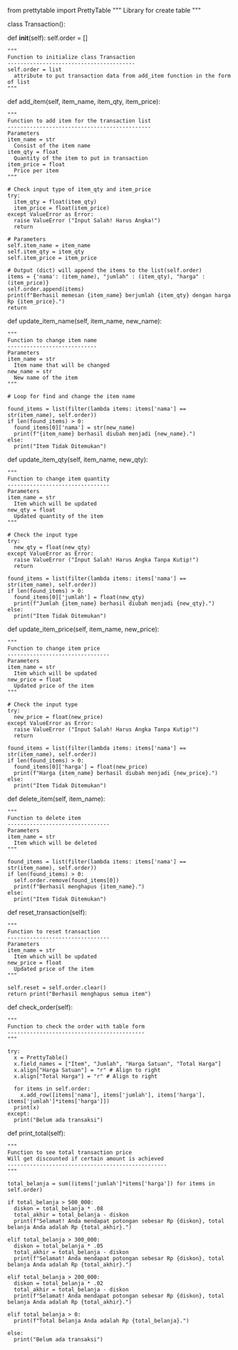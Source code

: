 from prettytable import PrettyTable
"""
Library for create table
"""

class Transaction():

  def __init__(self):
    self.order = []

    """
    Function to initialize class Transaction
    ----------------------------------------
    self.order = list 
      attribute to put transaction data from add_item function in the form of list
    """


  def add_item(self, item_name, item_qty, item_price):

    """
    Function to add item for the transaction list
    ---------------------------------------------
    Parameters
    item_name = str
      Consist of the item name
    item_qty = float
      Quantity of the item to put in transaction
    item_price = float
      Price per item
    """
  
    # Check input type of item_qty and item_price
    try: 
      item_qty = float(item_qty)
      item_price = float(item_price)
    except ValueError as Error:
      raise ValueError ("Input Salah! Harus Angka!")
      return

    # Parameters
    self.item_name = item_name
    self.item_qty = item_qty
    self.item_price = item_price

    # Output (dict) will append the items to the list(self.order)
    items = {'nama': (item_name), "jumlah" : (item_qty), "harga" : (item_price)}
    self.order.append(items)   
    print(f"Berhasil memesan {item_name} berjumlah {item_qty} dengan harga Rp {item_price}.")
    return

   
  def update_item_name(self, item_name, new_name):

    """
    Function to change item name
    ----------------------------
    Parameters
    item_name = str
      Item name that will be changed
    new_name = str
      New name of the item
    """

    # Loop for find and change the item name

    found_items = list(filter(lambda items: items['nama'] == str(item_name), self.order))
    if len(found_items) > 0:
      found_items[0]['nama'] = str(new_name)
      print(f"{item_name} berhasil diubah menjadi {new_name}.")
    else:
      print("Item Tidak Ditemukan")      
 
  def update_item_qty(self, item_name, new_qty):
    
    """
    Function to change item quantity
    --------------------------------
    Parameters
    item_name = str
      Item which will be updated
    new_qty = float
      Updated quantity of the item
    """

    # Check the input type
    try:
      new_qty = float(new_qty)
    except ValueError as Error:
      raise ValueError ("Input Salah! Harus Angka Tanpa Kutip!")
      return

    found_items = list(filter(lambda items: items['nama'] == str(item_name), self.order))
    if len(found_items) > 0:
      found_items[0]['jumlah'] = float(new_qty)
      print(f"Jumlah {item_name} berhasil diubah menjadi {new_qty}.")
    else:
      print("Item Tidak Ditemukan")

  def update_item_price(self, item_name, new_price):

    """
    Function to change item price
    --------------------------------
    Parameters
    item_name = str
      Item which will be updated
    new_price = float
      Updated price of the item
    """

    # Check the input type
    try:
      new_price = float(new_price)
    except ValueError as Error:
      raise ValueError ("Input Salah! Harus Angka Tanpa Kutip!")
      return

    found_items = list(filter(lambda items: items['nama'] == str(item_name), self.order))
    if len(found_items) > 0:
      found_items[0]['harga'] = float(new_price)
      print(f"Harga {item_name} berhasil diubah menjadi {new_price}.")
    else:
      print("Item Tidak Ditemukan")

  def delete_item(self, item_name):
    
    """
    Function to delete item
    --------------------------------
    Parameters
    item_name = str
      Item which will be deleted
    """

    found_items = list(filter(lambda items: items['nama'] == str(item_name), self.order))
    if len(found_items) > 0:
      self.order.remove(found_items[0]) 
      print(f"Berhasil menghapus {item_name}.")
    else:
      print("Item Tidak Ditemukan")
             

  def reset_transaction(self):

    """
    Function to reset transaction
    --------------------------------
    Parameters
    item_name = str
      Item which will be updated
    new_price = float
      Updated price of the item
    """

    self.reset = self.order.clear()
    return print("Berhasil menghapus semua item")    

  def check_order(self):
    
    """
    Function to check the order with table form
    -------------------------------------------
    """

    try:
      x = PrettyTable()
      x.field_names = ["Item", "Jumlah", "Harga Satuan", "Total Harga"]
      x.align["Harga Satuan"] = "r" # Align to right
      x.align["Total Harga"] = "r" # Align to right
      
      for items in self.order:
        x.add_row([items['nama'], items['jumlah'], items['harga'], items['jumlah']*items['harga']])
      print(x)
    except:
      print("Belum ada transaksi")

  def print_total(self):

    """
    Function to see total transaction price
    Will get discounted if certain amount is achieved
    --------------------------------------------------
    """

    total_belanja = sum((items['jumlah']*items['harga']) for items in self.order)

    if total_belanja > 500_000:
      diskon = total_belanja * .08
      total_akhir = total_belanja - diskon
      print(f"Selamat! Anda mendapat potongan sebesar Rp {diskon}, total belanja Anda adalah Rp {total_akhir}.")

    elif total_belanja > 300_000:
      diskon = total_belanja * .05
      total_akhir = total_belanja - diskon
      print(f"Selamat! Anda mendapat potongan sebesar Rp {diskon}, total belanja Anda adalah Rp {total_akhir}.")

    elif total_belanja > 200_000:
      diskon = total_belanja * .02
      total_akhir = total_belanja - diskon
      print(f"Selamat! Anda mendapat potongan sebesar Rp {diskon}, total belanja Anda adalah Rp {total_akhir}.")

    elif total_belanja > 0:
      print(f"Total belanja Anda adalah Rp {total_belanja}.")
        
    else:
      print("Belum ada transaksi")

